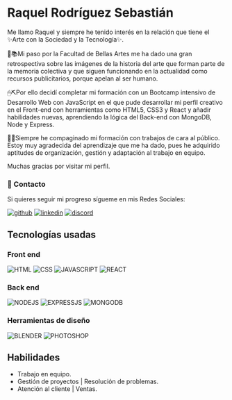 # Raquel Rodríguez Sebastián

Me llamo Raquel y siempre he tenido interés en la relación que tiene el ✨Arte con la Sociedad y la Tecnología✨. 

🎨📚Mi paso por la Facultad de Bellas Artes me ha dado una gran retrospectiva sobre las imágenes de la historia del arte que forman parte de la memoria colectiva y que siguen funcionando en la actualidad como recursos publicitarios, porque apelan al ser humano.

🖱⛏Por ello decidí completar mi formación con un Bootcamp intensivo de Desarrollo Web con JavaScript en el que pude desarrollar mi perfil creativo en el Front-end con herramientas como HTML5, CSS3 y React y añadir habilidades nuevas, aprendiendo la lógica del Back-end con MongoDB, Node y Express.

📌📌Siempre he compaginado mi formación con trabajos de cara al público. Estoy muy agradecida del aprendizaje que me ha dado, pues he adquirido aptitudes de organización, gestión y adaptación al trabajo en equipo. 

Muchas gracias por visitar mi perfil.

### 💌 Contacto
Si quieres seguir mi progreso sígueme en mis Redes Sociales:

[![github](https://img.shields.io/static/v1?label=&message=github&color=171515&logo=github&logoColor=white&style=for-the-badge)](https://github.com/raquelguez)
[![linkedin](https://img.shields.io/static/v1?label=&message=linkedin&color=0e76a8&logo=linkedin&logoColor=white&style=for-the-badge)](https://www.linkedin.com/in/raquelrodríguezsebastián/)
[![discord](https://img.shields.io/badge/Discord-7289DA?style=for-the-badge&logo=discord&logoColor=white)](https://discord.com/channels/RaquelRodríguez#7208)

## Tecnologías usadas
### Front end
![HTML](https://img.shields.io/badge/HTML5-E34F26?style=for-the-badge&logo=html5&logoColor=white)
![CSS](https://img.shields.io/badge/CSS3-1572B6?style=for-the-badge&logo=css3&logoColor=white)
![JAVASCRIPT](https://img.shields.io/badge/JavaScript-323330?style=for-the-badge&logo=javascript&logoColor=F7DF1E)
![REACT](https://img.shields.io/badge/React-20232A?style=for-the-badge&logo=react&logoColor=61DAFB)
### Back end
![NODEJS](https://img.shields.io/badge/Node.js-43853D?style=for-the-badge&logo=node.js&logoColor=white)
![EXPRESSJS](https://img.shields.io/badge/Express.js-404D59?style=for-the-badge)
![MONGODB](https://img.shields.io/badge/MongoDB-4EA94B?style=for-the-badge&logo=mongodb&logoColor=white)
### Herramientas de diseño
![BLENDER](https://img.shields.io/badge/blender-%23F5792A.svg?style=for-the-badge&logo=blender&logoColor=white)
![PHOTOSHOP](https://img.shields.io/badge/Adobe%20Photoshop-31A8FF?style=for-the-badge&logo=Adobe%20Photoshop&logoColor=black)
## Habilidades
- Trabajo en equipo.
- Gestión de proyectos | Resolución de problemas.
- Atención al cliente | Ventas.
